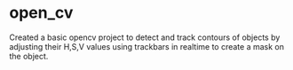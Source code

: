 # open_cv

Created a basic opencv project to detect and track contours of objects by adjusting their H,S,V values using trackbars in realtime to create a mask on the object.

